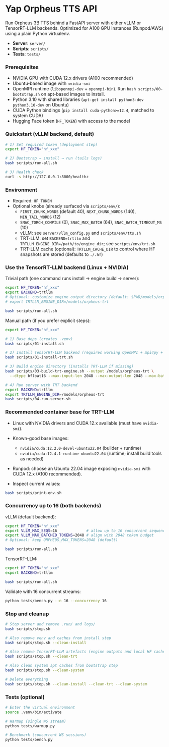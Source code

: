 # Yap Orpheus TTS API

Run Orpheus 3B TTS behind a FastAPI server with either vLLM or TensorRT-LLM backends. Optimized for A100 GPU instances (Runpod/AWS) using a plain Python virtualenv.

- **Server**: `server/`
- **Scripts**: `scripts/`
- **Tests**: `tests/`

### Prerequisites

- NVIDIA GPU with CUDA 12.x drivers (A100 recommended)
- Ubuntu-based image with `nvidia-smi`
- OpenMPI runtime (`libopenmpi-dev` + `openmpi-bin`). Run `bash scripts/00-bootstrap.sh` on apt-based images to install.
- Python 3.10 with shared libraries (`apt-get install python3-dev python3.10-dev` on Ubuntu)
- CUDA Python bindings (`pip install cuda-python>=12.4`, matched to system CUDA)
- Hugging Face token (`HF_TOKEN`) with access to the model

### Quickstart (vLLM backend, default)

```bash
# 1) Set required token (deployment step)
export HF_TOKEN="hf_xxx"

# 2) Bootstrap → install → run (tails logs)
bash scripts/run-all.sh

# 3) Health check
curl -s http://127.0.0.1:8000/healthz
```

### Environment

- Required: `HF_TOKEN`
- Optional knobs (already surfaced via `scripts/env/`):
  - `FIRST_CHUNK_WORDS` (default 40), `NEXT_CHUNK_WORDS` (140), `MIN_TAIL_WORDS` (12)
  - `SNAC_TORCH_COMPILE` (0), `SNAC_MAX_BATCH` (64), `SNAC_BATCH_TIMEOUT_MS` (10)
  - vLLM: see `server/vllm_config.py` and `scripts/env/tts.sh`
  - TRT-LLM: set `BACKEND=trtllm` and `TRTLLM_ENGINE_DIR=/path/to/engine_dir`; see `scripts/env/trt.sh`
  - TRT-LLM cache (optional): `TRTLLM_CACHE_DIR` to control where HF snapshots are stored (defaults to `./.hf`)

### Use the TensorRT-LLM backend (Linux + NVIDIA)

Trivial path (one command runs install → engine build → server):

```bash
export HF_TOKEN="hf_xxx"
export BACKEND=trtllm
# Optional: customize engine output directory (default: $PWD/models/orpheus-trt)
# export TRTLLM_ENGINE_DIR=/models/orpheus-trt

bash scripts/run-all.sh
```

Manual path (if you prefer explicit steps):

```bash
export HF_TOKEN="hf_xxx"

# 1) Base deps (creates .venv)
bash scripts/01-install.sh

# 2) Install TensorRT-LLM backend (requires working OpenMPI + mpi4py + cuda-python + libpython3.10.so)
bash scripts/01-install-trt.sh

# 3) Build engine directory (installs TRT-LLM if missing)
bash scripts/03-build-trt-engine.sh --output /models/orpheus-trt \
  --dtype bfloat16 --max-input-len 2048 --max-output-len 2048 --max-batch-size 16

# 4) Run server with TRT backend
export BACKEND=trtllm
export TRTLLM_ENGINE_DIR=/models/orpheus-trt
bash scripts/04-run-server.sh
```

### Recommended container base for TRT-LLM

- Linux with NVIDIA drivers and CUDA 12.x available (must have `nvidia-smi`).
- Known-good base images:
  - `nvidia/cuda:12.2.0-devel-ubuntu22.04` (builder + runtime)
  - `nvidia/cuda:12.4.1-runtime-ubuntu22.04` (runtime; install build tools as needed)
- Runpod: choose an Ubuntu 22.04 image exposing `nvidia-smi` with CUDA 12.x (A100 recommended).

- Inspect current values:
```bash
bash scripts/print-env.sh
```

### Concurrency up to 16 (both backends)

vLLM (default backend):

```bash
export HF_TOKEN="hf_xxx"
export VLLM_MAX_SEQS=16             # allow up to 16 concurrent sequences
export VLLM_MAX_BATCHED_TOKENS=2048 # align with 2048 token budget
# Optional: keep ORPHEUS_MAX_TOKENS=2048 (default)

bash scripts/run-all.sh
```

TensorRT-LLM:

```bash
export HF_TOKEN="hf_xxx"
export BACKEND=trtllm

bash scripts/run-all.sh
```

Validate with 16 concurrent streams:

```bash
python tests/bench.py --n 16 --concurrency 16
```

### Stop and cleanup

```bash
# Stop server and remove .run/ and logs/
bash scripts/stop.sh

# Also remove venv and caches from install step
bash scripts/stop.sh --clean-install

# Also remove TensorRT-LLM artefacts (engine outputs and local HF cache from TRT builds)
bash scripts/stop.sh --clean-trt

# Also clean system apt caches from bootstrap step
bash scripts/stop.sh --clean-system

# Delete everything
bash scripts/stop.sh --clean-install --clean-trt --clean-system
```

### Tests (optional)

```bash
# Enter the virtual environment
source .venv/bin/activate

# Warmup (single WS stream)
python tests/warmup.py

# Benchmark (concurrent WS sessions)
python tests/bench.py
```

